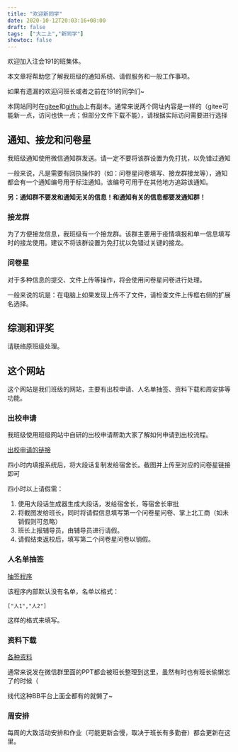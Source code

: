 ```yaml
---
title: "欢迎新同学"
date: 2020-10-12T20:03:16+08:00
draft: false
tags:  ["大二上","新同学"]
showtoc: false
---
```

欢迎加入注会191的班集体。

本文章将帮助您了解我班级的通知系统、请假服务和一般工作事项。

如果有遗漏的欢迎问班长或者之前在191的同学们~

本网站同时在[gitee](https://xqqy.gitee.io)和[github](https://xqqy.github.io)上有副本。通常来说两个网址内容是一样的（gitee可能新一点，访问也快一点；但部分文件下载不能），请根据实际访问需要进行选择

## 通知、接龙和问卷星

我班级通知使用微信通知群发送。请一定不要将该群设置为免打扰，以免错过通知

一般来说，凡是需要有回执操作的（如：问卷星问卷填写、接龙群接龙等），通知都会有一个通知编号用于标注通知。该编号可用于在其他地方追踪该通知。

**另：通知群不要发和通知无关的信息！和通知有关的信息都要发通知群！**

### 接龙群

为了方便接龙信息，我班级有一个接龙群。该群主要用于疫情填报和单一信息填写时的接龙使用。建议不将该群设置为免打扰以免错过关键的接龙。

### 问卷星

对于多种信息的提交、文件上传等操作，将会使用问卷星问卷进行处理。

一般来说的坑是：在电脑上如果发现上传不了文件，请检查文件上传框右侧的扩展名选择。

## 综测和评奖

请联络原班级处理。

## 这个网站

这个网站是我们班级的网站，主要有出校申请、人名单抽签、资料下载和周安排等功能。

### 出校申请

我班级使用班级网站中自研的出校申请帮助大家了解如何申请到出校流程。

[出校申请的链接](../../出校申请/)

四小时内填报系统后，将大段话复制发给宿舍长。截图并上传至对应的问卷星链接即可

四小时以上请假需：
1. 使用大段话生成器生成大段话，发给宿舍长，等宿舍长审批
2. 将截图发给班长，同时将请假信息填写第一个问卷星问卷、掌上北工商（如未销假则可忽略）
3. 班长上报辅导员，由辅导员进行请假。
4. 请假结束返校后，填写第二个问卷星问卷以销假。

### 人名单抽签

[抽签程序](../../抽签程序/)

该程序内部默认没有名单，名单以格式：

```
["人1","人2"]
```

这样的格式来填写。

### 资料下载

[各种资料](../../各种资料/)

通常来说发在微信群里面的PPT都会被班长整理到这里，虽然有时也有班长偷懒忘了的时候（

线代这种BB平台上面全都有的就懒了~

### 周安排

每周的大致活动安排和作业（可能更新会慢，取决于班长有多勤奋）都会更新在这里。